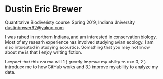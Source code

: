 # Dustin Eric Brewer
Quantitative Biodiveristy course, Spring 2019, Indiana University
dustinbrewer92@yahoo.com

I was raised in northern Indiana, and am interested in conservation biology. Most of my researh experience has involved studying avian ecology. I am also interested in studying acoustics. Something that you may not know about me is that I enjoy writing fiction. 

I expect that this course will 1.) greatly improve my ability to use R, 2.) introduce me to how GitHub works and 3.) improve my ability to analyze my data. 

